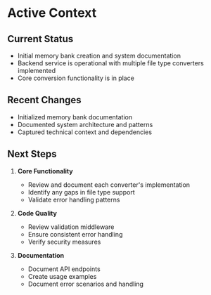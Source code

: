 # Active Context

## Current Status
- Initial memory bank creation and system documentation
- Backend service is operational with multiple file type converters implemented
- Core conversion functionality is in place

## Recent Changes
- Initialized memory bank documentation
- Documented system architecture and patterns
- Captured technical context and dependencies

## Next Steps
1. **Core Functionality**
   - Review and document each converter's implementation
   - Identify any gaps in file type support
   - Validate error handling patterns

2. **Code Quality**
   - Review validation middleware
   - Ensure consistent error handling
   - Verify security measures

3. **Documentation**
   - Document API endpoints
   - Create usage examples
   - Document error scenarios and handling
